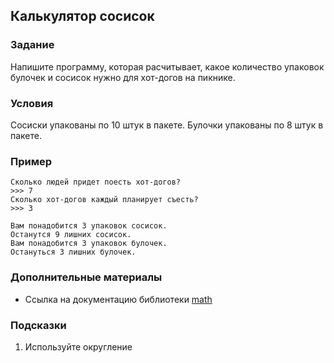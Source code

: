 ## Калькулятор сосисок

### Задание
Напишите программу, которая расчитывает, какое количество упаковок булочек и сосисок нужно для хот-догов на пикнике.

### Условия

Сосиски упакованы по 10 штук в пакете.
Булочки упакованы по 8 штук в пакете.

### Пример

```
Сколько людей придет поесть хот-догов?
>>> 7
Сколько хот-догов каждый планирует съесть?
>>> 3

Вам понадобится 3 упаковок сосисок.
Останутся 9 лишних сосисок.
Вам понадобится 3 упаковок булочек.
Остануться 3 лишних булочек.
```


### Дополнительные материалы

* Ссылка на документацию библиотеки [math](https://docs.python.org/3/library/math.html) 

### Подсказки

1. Используйте округление
